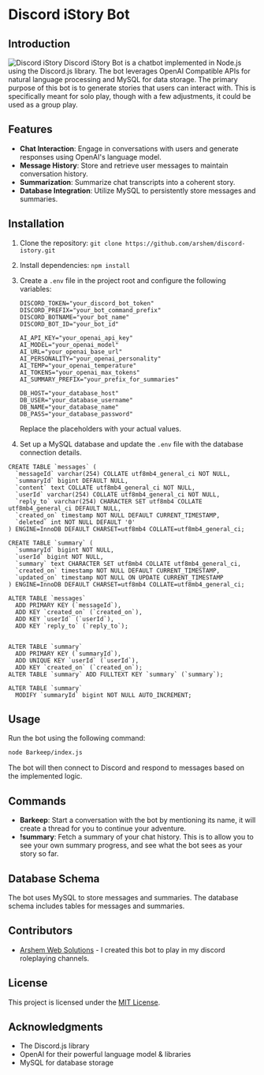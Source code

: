 # Discord iStory Bot

## Introduction
<img src="https://repository-images.githubusercontent.com/735084119/61349758-9c88-4065-8634-4f7b469a1331" alt="Discord iStory">
Discord iStory Bot is a chatbot implemented in Node.js using the Discord.js library. The bot leverages OpenAI Compatible APIs for natural language processing and MySQL for data storage. The primary purpose of this bot is to generate stories that users can interact with. This is specifically meant for solo play, though with a few adjustments, it could be used as a group play. 

## Features

- **Chat Interaction**: Engage in conversations with users and generate responses using OpenAI's language model.
- **Message History**: Store and retrieve user messages to maintain conversation history.
- **Summarization**: Summarize chat transcripts into a coherent story.
- **Database Integration**: Utilize MySQL to persistently store messages and summaries.

## Installation

1. Clone the repository: `git clone https://github.com/arshem/discord-istory.git`
2. Install dependencies: `npm install`
3. Create a `.env` file in the project root and configure the following variables:

   ```env
   DISCORD_TOKEN="your_discord_bot_token"
   DISCORD_PREFIX="your_bot_command_prefix"
   DISCORD_BOTNAME="your_bot_name"
   DISCORD_BOT_ID="your_bot_id"

   AI_API_KEY="your_openai_api_key"
   AI_MODEL="your_openai_model"
   AI_URL="your_openai_base_url"
   AI_PERSONALITY="your_openai_personality"
   AI_TEMP="your_openai_temperature"
   AI_TOKENS="your_openai_max_tokens"
   AI_SUMMARY_PREFIX="your_prefix_for_summaries"

   DB_HOST="your_database_host"
   DB_USER="your_database_username"
   DB_NAME="your_database_name"
   DB_PASS="your_database_password"  
   ```

   Replace the placeholders with your actual values.

4. Set up a MySQL database and update the `.env` file with the database connection details.

```
CREATE TABLE `messages` (
  `messageId` varchar(254) COLLATE utf8mb4_general_ci NOT NULL,
  `summaryId` bigint DEFAULT NULL,
  `content` text COLLATE utf8mb4_general_ci NOT NULL,
  `userId` varchar(254) COLLATE utf8mb4_general_ci NOT NULL,
  `reply_to` varchar(254) CHARACTER SET utf8mb4 COLLATE utf8mb4_general_ci DEFAULT NULL,
  `created_on` timestamp NOT NULL DEFAULT CURRENT_TIMESTAMP,
  `deleted` int NOT NULL DEFAULT '0'
) ENGINE=InnoDB DEFAULT CHARSET=utf8mb4 COLLATE=utf8mb4_general_ci;

CREATE TABLE `summary` (
  `summaryId` bigint NOT NULL,
  `userId` bigint NOT NULL,
  `summary` text CHARACTER SET utf8mb4 COLLATE utf8mb4_general_ci,
  `created_on` timestamp NOT NULL DEFAULT CURRENT_TIMESTAMP,
  `updated_on` timestamp NOT NULL ON UPDATE CURRENT_TIMESTAMP
) ENGINE=InnoDB DEFAULT CHARSET=utf8mb4 COLLATE=utf8mb4_general_ci;

ALTER TABLE `messages`
  ADD PRIMARY KEY (`messageId`),
  ADD KEY `created_on` (`created_on`),
  ADD KEY `userId` (`userId`),
  ADD KEY `reply_to` (`reply_to`);


ALTER TABLE `summary`
  ADD PRIMARY KEY (`summaryId`),
  ADD UNIQUE KEY `userId` (`userId`),
  ADD KEY `created_on` (`created_on`);
ALTER TABLE `summary` ADD FULLTEXT KEY `summary` (`summary`);

ALTER TABLE `summary`
  MODIFY `summaryId` bigint NOT NULL AUTO_INCREMENT;
```

## Usage

Run the bot using the following command:

```bash
node Barkeep/index.js
```

The bot will then connect to Discord and respond to messages based on the implemented logic.

## Commands

- **Barkeep**: Start a conversation with the bot by mentioning its name, it will create a thread for you to continue your adventure.
- **!summary**: Fetch a summary of your chat history. This is to allow you to see your own summary progress, and see what the bot sees as your story so far.

## Database Schema

The bot uses MySQL to store messages and summaries. The database schema includes tables for messages and summaries.

## Contributors

- [Arshem Web Solutions](https://github.com/arshem) - I created this bot to play in my discord roleplaying channels. 

## License

This project is licensed under the [MIT License](LICENSE).

## Acknowledgments

- The Discord.js library
- OpenAI for their powerful language model & libraries
- MySQL for database storage
